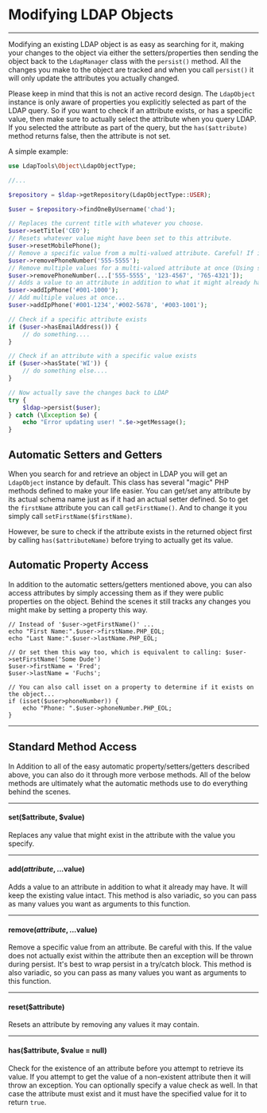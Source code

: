 # Modifying LDAP Objects
------------------------

Modifying an existing LDAP object is as easy as searching for it, making your changes to the object via either the 
setters/properties then sending the object back to the `LdapManager` class with the `persist()` method. All the changes
you make to the object are tracked and when you call `persist()` it will only update the attributes you actually changed.

Please keep in mind that this is not an active record design. The `LdapObject` instance is only aware of properties
you explicitly selected as part of the LDAP query. So if you want to check if an attribute exists, or has a specific value,
then make sure to actually select the attribute when you query LDAP. If you selected the attribute as part of the query,
but the `has($attribute)` method returns false, then the attribute is not set.

A simple example:

```php
use LdapTools\Object\LdapObjectType;

//...

$repository = $ldap->getRepository(LdapObjectType::USER);

$user = $repository->findOneByUsername('chad');

// Replaces the current title with whatever you choose.
$user->setTitle('CEO');
// Resets whatever value might have been set to this attribute.
$user->resetMobilePhone();
// Remove a specific value from a multi-valued attribute. Careful! If it doesn't exist LDAP will complain.
$user->removePhoneNumber('555-5555');
// Remove multiple values for a multi-valued attribute at once (Using splat notation)...
$user->removePhoneNumber(...['555-5555', '123-4567', '765-4321']);
// Adds a value to an attribute in addition to what it might already have
$user->addIpPhone('#001-1000');
// Add multiple values at once...
$user->addIpPhone('#001-1234','#002-5678', '#003-1001');

// Check if a specific attribute exists
if ($user->hasEmailAddress()) {
    // do something....
}

// Check if an attribute with a specific value exists
if ($user->hasState('WI')) {
    // do something else....
}

// Now actually save the changes back to LDAP
try {
    $ldap->persist($user);
} catch (\Exception $e) {
    echo "Error updating user! ".$e->getMessage();
}
```

## Automatic Setters and Getters

When you search for and retrieve an object in LDAP you will get an `LdapObject` instance by default. This class has
several "magic" PHP methods defined to make your life easier. You can get/set any attribute by its actual schema name
just as if it had an actual setter defined. So to get the `firstName` attribute you can call `getFirstName()`. And
to change it you simply call `setFirstName($firstName)`.

However, be sure to check if the attribute exists in the returned object first by calling `has($attributeName)`
before trying to actually get its value.

## Automatic Property Access

In addition to the automatic setters/getters mentioned above, you can also access attributes by simply accessing them as
if they were public properties on the object. Behind the scenes it still tracks any changes you might make by setting a 
property this way.

```
// Instead of '$user->getFirstName()' ...
echo "First Name:".$user->firstName.PHP_EOL;
echo "Last Name:".$user->lastName.PHP_EOL;

// Or set them this way too, which is equivalent to calling: $user->setFirstName('Some Dude')
$user->firstName = 'Fred';
$user->lastName = 'Fuchs';

// You can also call isset on a property to determine if it exists on the object...
if (isset($user>phoneNumber)) {
    echo "Phone: ".$user->phoneNumber.PHP_EOL; 
}
```

------------------------
## Standard Method Access

In Addition to all of the easy automatic property/setters/getters described above, you can also do it through more
verbose methods. All of the below methods are ultimately what the automatic methods use to do everything behind the
scenes.

------------------------
#### set($attribute, $value)

Replaces any value that might exist in the attribute with the value you specify.

------------------------
#### add($attribute, ...$value)

Adds a value to an attribute in addition to what it already may have. It will keep the existing value intact. This
method is also variadic, so you can pass as many values you want as arguments to this function.

------------------------
#### remove($attribute, ...$value)

Remove a specific value from an attribute. Be careful with this. If the value does not actually exist within the
attribute then an exception will be thrown during persist. It's best to wrap persist in a try/catch block. This
method is also variadic, so you can pass as many values you want as arguments to this function.

------------------------
#### reset($attribute)

Resets an attribute by removing any values it may contain.

------------------------
#### has($attribute, $value = null)

Check for the existence of an attribute before you attempt to retrieve its value. If you attempt to get the value of a
non-existent attribute then it will throw an exception. You can optionally specify a value check as well. In that case 
the attribute must exist and it must have the specified value for it to return `true`.
